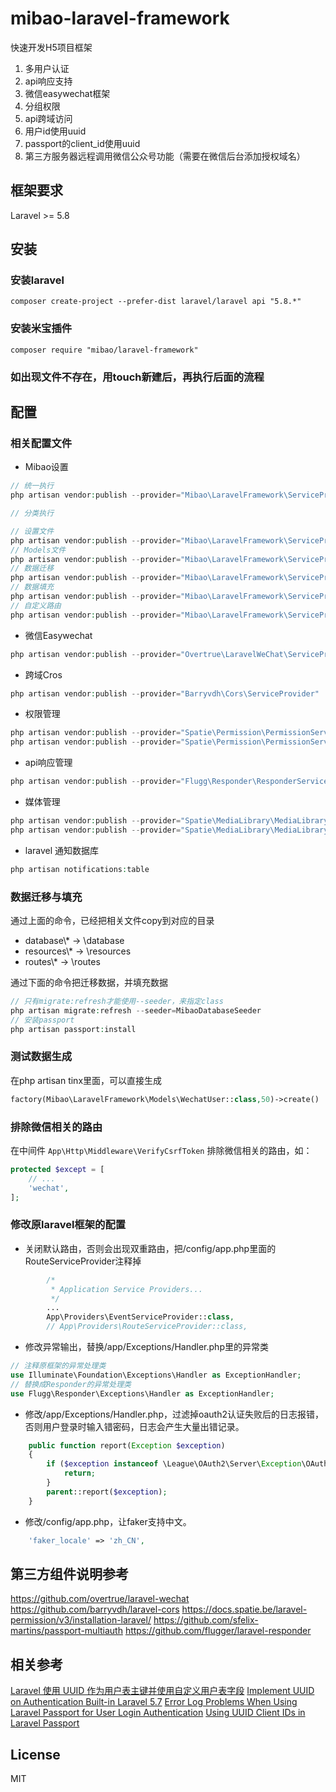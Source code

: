 <!--
 * @Description: In User Settings Edit
 * @Author: your name
 * @Date: 2019-09-05 22:11:39
 * @LastEditTime: 2019-09-05 22:11:39
 * @LastEditors: your name
 -->
# mibao-laravel-framework

快速开发H5项目框架

1. 多用户认证
2. api响应支持
3. 微信easywechat框架
4. 分组权限
5. api跨域访问
6. 用户id使用uuid
7. passport的client_id使用uuid
8. 第三方服务器远程调用微信公众号功能（需要在微信后台添加授权域名）

## 框架要求

Laravel >= 5.8

## 安装

### 安装laravel

```shell
composer create-project --prefer-dist laravel/laravel api "5.8.*"
```

### 安装米宝插件

```shell
composer require "mibao/laravel-framework"
```

### 如出现文件不存在，用touch新建后，再执行后面的流程

## 配置

### 相关配置文件

* Mibao设置

```php
// 统一执行
php artisan vendor:publish --provider="Mibao\LaravelFramework\ServiceProvider"
```

```php
// 分类执行

// 设置文件
php artisan vendor:publish --provider="Mibao\LaravelFramework\ServiceProvider" --tag="config"
// Models文件
php artisan vendor:publish --provider="Mibao\LaravelFramework\ServiceProvider" --tag="models"
// 数据迁移
php artisan vendor:publish --provider="Mibao\LaravelFramework\ServiceProvider" --tag="migrations"
// 数据填充
php artisan vendor:publish --provider="Mibao\LaravelFramework\ServiceProvider" --tag="seeds"
// 自定义路由
php artisan vendor:publish --provider="Mibao\LaravelFramework\ServiceProvider" --tag="routes"
```

* 微信Easywechat

```php
php artisan vendor:publish --provider="Overtrue\LaravelWeChat\ServiceProvider"
```

* 跨域Cros

```php
php artisan vendor:publish --provider="Barryvdh\Cors\ServiceProvider"
```

* 权限管理

```php
php artisan vendor:publish --provider="Spatie\Permission\PermissionServiceProvider" --tag="migrations"
php artisan vendor:publish --provider="Spatie\Permission\PermissionServiceProvider" --tag="config"
```

* api响应管理

```php
php artisan vendor:publish --provider="Flugg\Responder\ResponderServiceProvider"
```

* 媒体管理

```php
php artisan vendor:publish --provider="Spatie\MediaLibrary\MediaLibraryServiceProvider" --tag="migrations"
php artisan vendor:publish --provider="Spatie\MediaLibrary\MediaLibraryServiceProvider" --tag="config"
```

* laravel 通知数据库

```php
php artisan notifications:table
```

### 数据迁移与填充

通过上面的命令，已经把相关文件copy到对应的目录

* database\\* -> \database
* resources\\* -> \resources
* routes\\* -> \routes

通过下面的命令把迁移数据，并填充数据

```php
// 只有migrate:refresh才能使用--seeder，来指定class
php artisan migrate:refresh --seeder=MibaoDatabaseSeeder
// 安装passport
php artisan passport:install
```

### 测试数据生成

在php artisan tinx里面，可以直接生成

```php
factory(Mibao\LaravelFramework\Models\WechatUser::class,50)->create()
```

### 排除微信相关的路由

在中间件 `App\Http\Middleware\VerifyCsrfToken` 排除微信相关的路由，如：

```php
protected $except = [
    // ...
    'wechat',
];
```

### 修改原laravel框架的配置

* 关闭默认路由，否则会出现双重路由，把/config/app.php里面的RouteServiceProvider注释掉

```php
        /*
         * Application Service Providers...
         */
        ...
        App\Providers\EventServiceProvider::class,
        // App\Providers\RouteServiceProvider::class,
```

* 修改异常输出，替换/app/Exceptions/Handler.php里的异常类

```php
// 注释原框架的异常处理类
use Illuminate\Foundation\Exceptions\Handler as ExceptionHandler;
// 替换成Responder的异常处理类
use Flugg\Responder\Exceptions\Handler as ExceptionHandler;
```

* 修改/app/Exceptions/Handler.php，过滤掉oauth2认证失败后的日志报错，否则用户登录时输入错密码，日志会产生大量出错记录。

```php
    public function report(Exception $exception)
    {
        if ($exception instanceof \League\OAuth2\Server\Exception\OAuthServerException && $exception->getCode() == 6) {
            return;
        }
        parent::report($exception);
    }
```

* 修改/config/app.php，让faker支持中文。

```php
    'faker_locale' => 'zh_CN',
```

## 第三方组件说明参考

<https://github.com/overtrue/laravel-wechat>
<https://github.com/barryvdh/laravel-cors>
<https://docs.spatie.be/laravel-permission/v3/installation-laravel/>
<https://github.com/sfelix-martins/passport-multiauth>
<https://github.com/flugger/laravel-responder>

## 相关参考

[Laravel 使用 UUID 作为用户表主键并使用自定义用户表字段](https://nova.moe/laravel-use-uuid-as-primary-key-with-custom-authentication-fields/)
[Implement UUID on Authentication Built-in Laravel 5.7](https://medium.com/@didin.ahmadi/implement-uuid-on-authentication-built-in-laravel-5-7-e289e6a5a9a5)
[Error Log Problems When Using Laravel Passport for User Login Authentication](https://laracasts.com/discuss/channels/laravel/error-log-problems-when-using-laravel-passport-for-user-login-authentication?page=1)
[Using UUID Client IDs in Laravel Passport](https://mlo.io/blog/2018/08/17/laravel-passport-uuid/)

## License

MIT
